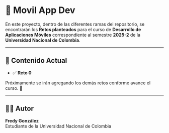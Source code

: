 # 📱 **Movil App Dev**

En este proyecto, dentro de las diferentes ramas del repositorio, se encontrarán los **Retos planteados** para el curso de **Desarrollo de Aplicaciones Móviles** correspondiente al semestre **2025-2** de la **Universidad Nacional de Colombia**.  

---

## 📂 **Contenido Actual**
- ✅ **Reto 0**  

Próximamente se irán agregando los demás retos conforme avance el curso. 🚀  

---

## 👨‍💻 **Autor**
**Fredy González**  
Estudiante de la Universidad Nacional de Colombia  
